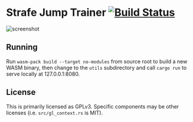 # Strafe Jump Trainer [![Build Status](https://travis-ci.com/zvxryb/strafe-jump-trainer.svg?branch=master)](https://travis-ci.com/zvxryb/strafe-jump-trainer)

![screenshot](./screenshot.png)

## Running

Run `wasm-pack build --target no-modules` from source root to build a new WASM binary, then change to the `utils` subdirectory and call `cargo run` to serve locally at 127.0.0.1:8080.

## License

This is primarily licensed as GPLv3.  Specific components may be other licenses (i.e. `src/gl_context.rs` is MIT).